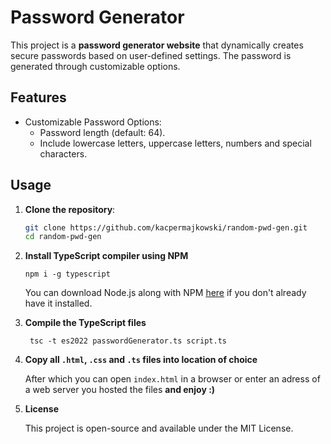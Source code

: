 # Password Generator

This project is a **password generator website** that dynamically creates secure passwords based on user-defined settings. The password is generated through customizable options.

## Features

- Customizable Password Options:
  - Password length (default: 64).
  - Include lowercase letters, uppercase letters, numbers and special characters.


## Usage

1. **Clone the repository**:
   ```bash
   git clone https://github.com/kacpermajkowski/random-pwd-gen.git
   cd random-pwd-gen
   ```

2. **Install TypeScript compiler using NPM**
   ```
   npm i -g typescript
   ```

    You can download Node.js along with NPM [here](https://nodejs.org/en) if you don't already have it installed.

3. **Compile the TypeScript files**
   ```
    tsc -t es2022 passwordGenerator.ts script.ts
   ```
   
4. **Copy all `.html`, `.css` and `.ts` files into location of choice**
   
   After which you can open `index.html` in a browser or enter an adress of a web server you hosted the files **and enjoy :)**

5. **License**

   This project is open-source and available under the MIT License.